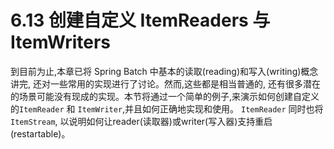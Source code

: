 # 6.13 创建自定义 ItemReaders 与 ItemWriters #



到目前为止,本章已将 Spring Batch 中基本的读取(reading)和写入(writing)概念讲完, 还对一些常用的实现进行了讨论。然而,这些都是相当普通的, 还有很多潜在的场景可能没有现成的实现。本节将通过一个简单的例子,来演示如何创建自定义的`ItemReader` 和 `ItemWriter`,并且如何正确地实现和使用。 `ItemReader` 同时也将 `ItemStream`, 以说明如何让reader(读取器)或writer(写入器)支持重启(restartable)。
